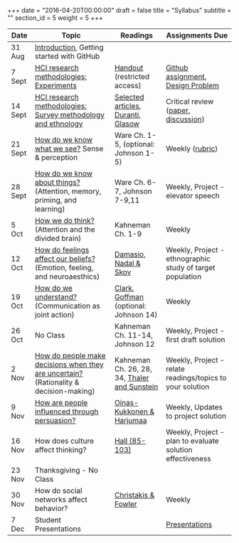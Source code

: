 +++
date = "2016-04-20T00:00:00"
draft = false
title = "Syllabus"
subtitle = ""
section_id = 5
weight = 5
+++


| Date | Topic | Readings | Assignments Due |
| --- | --- | --- | --- |
|  31 Aug | [Introduction](https://ub-idia640-2016.github.io/slides/week01.html), Getting started with GitHub  |    |   |
|  7 Sept  | [HCI research methodologies: Experiments](https://ub-idia640-2016.github.io/slides/week02.html) | [Handout](https://drive.google.com/folderview?id=0B3SsgcqV1xSST2x1ZjF0a0R6WU0&usp=sharing) (restricted access) | [Github assignment](https://github.com/ub-idia640-2016/course-materials/blob/master/github-basics.md), [Design Problem](https://github.com/ub-idia640-2016/course-materials/blob/master/problem-statement.md) |
|  14 Sept | [HCI research methodologies: Survey methodology and ethnology](https://ub-idia640-2016.github.io/slides/week03.html) | [Selected articles](https://github.com/ub-idia640-2016/course-materials/blob/master/articles-critical-review.md), [Duranti](https://drive.google.com/open?id=0B3SsgcqV1xSSdmc4TVB6ZjFOcjA), [Glasow](https://drive.google.com/open?id=0B3SsgcqV1xSSUmM0Y1phQjVQTWM)  | Critical review ([paper](https://github.com/ub-idia640-2016/course-materials/blob/master/guidelines-short-paper.md), [discussion](https://github.com/ub-idia640-2016/course-materials/blob/master/presentation-critical-review.md)) |
|  21 Sept | [How do we know what we see?](https://ub-idia640-2016.github.io/slides/week04.html) Sense & perception | Ware Ch. 1-5, (optional: Johnson 1-5)  | Weekly ([rubric](https://github.com/ub-idia640-2016/course-materials/blob/master/weekly-rubric.md)) |
| 28 Sept | [How do we know about things?](https://ub-idia640-2016.github.io/slides/week05.html) (Attention, memory, priming, and learning) | Ware Ch. 6-7, Johnson 7-9,11  | Weekly, Project - elevator speech |
| 5 Oct | [How we do think?](https://ub-idia640-2016.github.io/slides/week06.html) (Attention and the divided brain) | Kahneman Ch. 1-9 | Weekly |
| 12 Oct | [How do feelings affect our beliefs?](https://ub-idia640-2016.github.io/slides/week07.html) (Emotion, feeling, and neuroaesthics) | [Damasio](https://drive.google.com/open?id=0B3SsgcqV1xSSd09KN3RKTDdyUjA), [Nadal & Skov](https://drive.google.com/open?id=0B3SsgcqV1xSSSkVPeWxHaFhzZXM)  | Weekly, Project - ethnographic study of target population |
| 19 Oct | [How do we understand?](https://ub-idia640-2016.github.io/slides/week08.html) (Communication as joint action)  | [Clark](https://drive.google.com/open?id=0B3SsgcqV1xSSMjR3UWFkbm9sNEU), [Goffman](https://drive.google.com/open?id=0B3SsgcqV1xSSY0N2TEYxaWd3ZXM) (optional: Johnson 14)| Weekly |
| 26 Oct | No Class | Kahneman Ch. 11-14, Johnson 12 | Weekly, Project - first draft solution |
| 2 Nov | [How do people make decisions when they are uncertain?](https://ub-idia640-2016.github.io/slides/week09.html) (Rationality & decision-making) | Kahneman Ch. 26, 28, 34, [Thaler and Sunstein](https://papers.ssrn.com/sol3/papers.cfm?abstract_id=1583509)  | Weekly, Project - relate readings/topics to your solution |
| 9 Nov | [How are people influenced through persuasion?]() | [Oinas-Kukkonen & Harjumaa](https://www.researchgate.net/publication/220962680_A_Systematic_Framework_for_Designing_and_Evaluating_Persuasive_Systems) | Weekly, Updates to project solution |
| 16 Nov  | How does culture affect thinking?  | [Hall (85-103)](https://monoskop.org/images/6/60/Hall_Edward_T_Beyond_Culture.pdf) | Weekly, Project - plan to evaluate solution effectiveness |
| 23 Nov | Thanksgiving - No Class |  |  |
| 30 Nov | How do social networks affect behavior?  | [Christakis & Fowler](http://connectedthebook.com/pages/toc/chapter1.pdf)  | Weekly |
|  7 Dec | Student Presentations |  | [Presentations](https://github.com/ub-idia640-2016/course-materials/blob/master/guidelines-final-project.md) |
